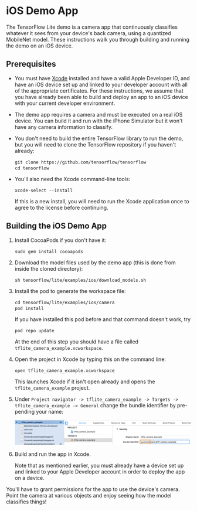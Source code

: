 
# iOS Demo App

The TensorFlow Lite demo is a camera app that continuously classifies whatever
it sees from your device's back camera, using a quantized MobileNet model. These
instructions walk you through building and running the demo on an iOS device.

## Prerequisites

*   You must have [Xcode](https://developer.apple.com/xcode/) installed and have
    a valid Apple Developer ID, and have an iOS device set up and linked to your
    developer account with all of the appropriate certificates. For these
    instructions, we assume that you have already been able to build and deploy
    an app to an iOS device with your current developer environment.

*   The demo app requires a camera and must be executed on a real iOS device.
    You can build it and run with the iPhone Simulator but it won't have any
    camera information to classify.

*   You don't need to build the entire TensorFlow library to run the demo, but
    you will need to clone the TensorFlow repository if you haven't already:

        git clone https://github.com/tensorflow/tensorflow
        cd tensorflow

*   You'll also need the Xcode command-line tools:

        xcode-select --install

    If this is a new install, you will need to run the Xcode application once to
    agree to the license before continuing.

## Building the iOS Demo App

1.  Install CocoaPods if you don't have it:

        sudo gem install cocoapods

2.  Download the model files used by the demo app (this is done from inside the
    cloned directory):

        sh tensorflow/lite/examples/ios/download_models.sh

3.  Install the pod to generate the workspace file:

        cd tensorflow/lite/examples/ios/camera
        pod install

    If you have installed this pod before and that command doesn't work, try

        pod repo update

    At the end of this step you should have a file called
    `tflite_camera_example.xcworkspace`.

4.  Open the project in Xcode by typing this on the command line:

        open tflite_camera_example.xcworkspace

    This launches Xcode if it isn't open already and opens the
    `tflite_camera_example` project.

5.  Under `Project navigator -> tflite_camera_example -> Targets ->
    tflite_camera_example -> General` change the bundle identifier by
    pre-pending your name:

    ![pre-pend your name to the bundle identifier](images/ios/bundle_identifier.png)

6.  Build and run the app in Xcode.

    Note that as mentioned earlier, you must already have a device set up and
    linked to your Apple Developer account in order to deploy the app on a
    device.

You'll have to grant permissions for the app to use the device's camera. Point
the camera at various objects and enjoy seeing how the model classifies things!
